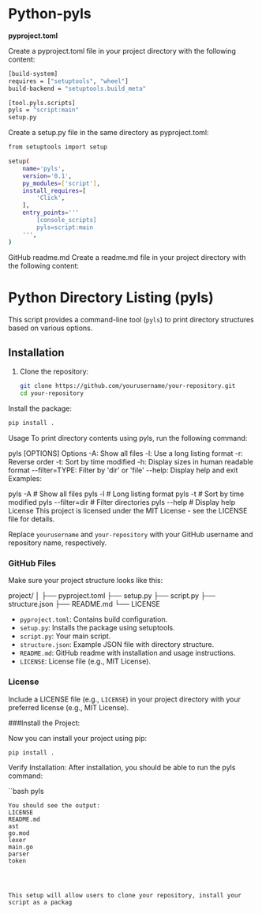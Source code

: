 # Python-pyls

**pyproject.toml**

Create a pyproject.toml file in your project directory with the following content:

```bash
[build-system]
requires = ["setuptools", "wheel"]
build-backend = "setuptools.build_meta"

[tool.pyls.scripts]
pyls = "script:main"
setup.py
```
Create a setup.py file in the same directory as pyproject.toml:

```bash
from setuptools import setup

setup(
    name='pyls',
    version='0.1',
    py_modules=['script'],
    install_requires=[
        'Click',
    ],
    entry_points='''
        [console_scripts]
        pyls=script:main
    ''',
)
```
GitHub readme.md
Create a readme.md file in your project directory with the following content:


# Python Directory Listing (pyls)

This script provides a command-line tool (`pyls`) to print directory structures based on various options.

## Installation

1. Clone the repository:

   ```bash
   git clone https://github.com/yourusername/your-repository.git
   cd your-repository
Install the package:

```bash
pip install .
```
Usage
To print directory contents using pyls, run the following command:


pyls [OPTIONS]
Options
-A: Show all files
-l: Use a long listing format
-r: Reverse order
-t: Sort by time modified
-h: Display sizes in human readable format
--filter=TYPE: Filter by 'dir' or 'file'
--help: Display help and exit
Examples:


pyls -A            # Show all files
pyls -l            # Long listing format
pyls -t            # Sort by time modified
pyls --filter=dir  # Filter directories
pyls --help        # Display help
License
This project is licensed under the MIT License - see the LICENSE file for details.


Replace `yourusername` and `your-repository` with your GitHub username and repository name, respectively.

### GitHub Files

Make sure your project structure looks like this:

project/
│
├── pyproject.toml
├── setup.py
├── script.py
├── structure.json
├── README.md
└── LICENSE


- `pyproject.toml`: Contains build configuration.
- `setup.py`: Installs the package using setuptools.
- `script.py`: Your main script.
- `structure.json`: Example JSON file with directory structure.
- `README.md`: GitHub readme with installation and usage instructions.
- `LICENSE`: License file (e.g., MIT License).

### License

Include a LICENSE file (e.g., `LICENSE`) in your project directory with your preferred license (e.g., MIT License).


###Install the Project:

Now you can install your project using pip:

```bash
pip install .
```

Verify Installation:
After installation, you should be able to run the pyls command:

``bash
pyls
```
You should see the output:
LICENSE
README.md
ast
go.mod
lexer
main.go
parser
token




This setup will allow users to clone your repository, install your script as a packag
